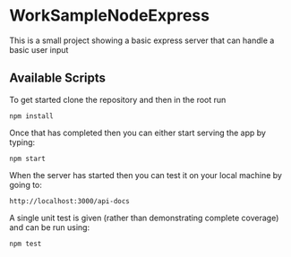 # WorkSampleNodeExpress

This is a small project showing a basic express server that can handle a basic user input

## Available Scripts

To get started clone the repository and then in the root run

`npm install`

Once that has completed then you can either start serving the app by typing:

`npm start`

When the server has started then you can test it on your local machine by going to:

`http://localhost:3000/api-docs`

A single unit test is given (rather than demonstrating complete coverage) and can be run using:

`npm test`
